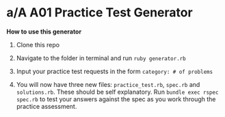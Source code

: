 # a/A A01 Practice Test Generator

**How to use this generator**

1. Clone this repo

2. Navigate to the folder in terminal and run
`ruby generator.rb`

3. Input your practice test requests in the form `category: # of problems`

4. You will now have three new files: `practice_test.rb`, `spec.rb` and `solutions.rb`. These should be self explanatory. Run `bundle exec rspec spec.rb` to test your answers against the spec as you work through the practice assessment. 

